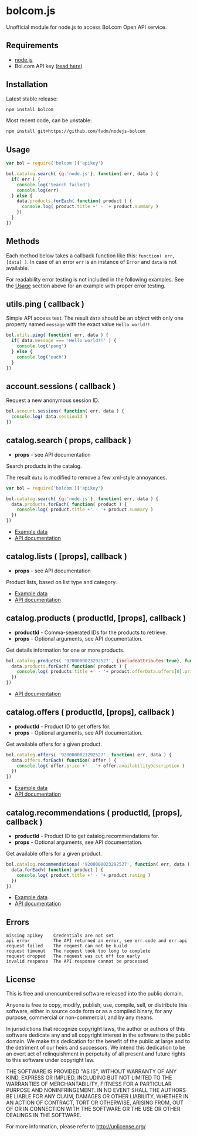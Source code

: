 bolcom.js
=========

Unofficial module for node.js to access Bol.com Open API service.


Requirements
------------

* [node.js](https://nodejs.org)
* Bol.com API key ([read here](https://developers.bol.com/documentatie/aan-de-slag/))


Installation
------------

Latest stable release:

```bash
npm install bolcom
```

Most recent code, can be unstable:

```bash
npm install git+https://github.com/fvdm/nodejs-bolcom
```


Usage
-----

```js
var bol = require('bolcom')('apikey')

bol.catalog.search( {q:'node.js'}, function( err, data ) {
  if( err ) {
    console.log('Search failed')
    console.log(err)
  } else {
    data.products.forEach( function( product ) {
      console.log( product.title +' - '+ product.summary )
    })
  }
})
```


Methods
-------

Each method below takes a callback function like this: `function( err, [data] )`.
In case of an error `err` is an instance of `Error` and `data` is not available.

For readability error testing is not included in the following examples.
See the [Usage](#Usage) section above for an example with proper error testing.


utils.ping ( callback )
----------

Simple API access test. The result `data` should be an *object* with only one
property named `message` with the exact value `Hello world!!`.

```js
bol.utils.ping( function( err, data ) {
  if( data.message === 'Hello world!!' ) {
    console.log('pong')
  } else {
    console.log('ouch')
  }
})
```


account.sessions ( callback )
----------------

Request a new anonymous session ID.

```js
bol.acocunt.sessions( function( err, data ) {
  console.log( data.sessionId )
})
```


catalog.search ( props, callback )
--------------

* **props** - see API documentation

Search products in the catalog.

The result `data` is modified to remove a few xml-style annoyances.

```js
var bol = require('bolcom')('apikey')

bol.catalog.search( {q:'node.js'}, function( err, data ) {
  data.products.forEach( function( product ) {
    console.log( product.title +' - '+ product.summary )
  })
})
```

* [Example data](https://github.com/fvdm/nodejs-bolcom/wiki/catalog.search)
* [API documentation](https://developers.bol.com/handleiding/v4/Catalog/files/GETcatalogv4search.html)


catalog.lists ( [props], callback )
-------------

* **props** - see API documentation

Product lists, based on list type and category.

* [Example data](https://github.com/fvdm/nodejs-bolcom/wiki/catalog.lists)
* [API documentation](https://developers.bol.com/handleiding/v4/Catalog/files/GETcatalogv4productlists.html)


catalog.products ( productId, [props], callback )
----------------

* **productId** - Comma-seperated IDs for the products to retrieve.
* **props** - Optional arguments, see API documentation.

Get details information for one or more products.

```js
bol.catalog.products( '9200000023292527', {includeattributes:true}, function( err, data ) {
  data.products.forEach( function( product ) {
    console.log( products.title +' - '+ product.offerData.offers[0].price )
  })
})
```

* [API documentation](https://developers.bol.com/handleiding/v4/Catalog/files/GETcatalogv4products.html)


catalog.offers ( productId, [props], callback )
--------------

* **productId** - Product ID to get offers for.
* **props** - Optional arguments, see API documentation.

Get available offers for a given product.

```js
bol.catalog.offers( '9200000023292527', function( err, data ) {
  data.offers.forEach( function( offer ) {
    console.log( offer.price +' - '+ offer.availabilityDescription )
  })
})
```

* [Example data](https://github.com/fvdm/nodejs-bolcom/wiki/catalog.offers)
* [API documentation](https://developers.bol.com/handleiding/v4/Catalog/files/GETcatalogv4offers.html)


catalog.recommendations ( productId, [props], callback )
-----------------------

* **productId** - Product ID to get catalog.recommendations for.
* **props** - Optional arguments, see API documentation.

Get available offers for a given product.

```js
bol.catalog.recommendations( '9200000023292527', function( err, data ) {
  data.forEach( function( product ) {
    console.log( product.title +' - '+ product.rating )
  })
})
```

* [Example data](https://github.com/fvdm/nodejs-bolcom/wiki/catalog.recommendations)
* [API documentation](https://developers.bol.com/handleiding/v4/Catalog/files/GETcatalogv4recommendations.html)


Errors
------

```
missing apikey    Credentials are not set
api error         The API returned an error, see err.code and err.api
request failed    The request can not be build
request timeout   The request took too long to complete
request dropped   The request was cut off too early
invalid response  The API response cannot be processed
```


License
---------

This is free and unencumbered software released into the public domain.

Anyone is free to copy, modify, publish, use, compile, sell, or
distribute this software, either in source code form or as a compiled
binary, for any purpose, commercial or non-commercial, and by any
means.

In jurisdictions that recognize copyright laws, the author or authors
of this software dedicate any and all copyright interest in the
software to the public domain. We make this dedication for the benefit
of the public at large and to the detriment of our heirs and
successors. We intend this dedication to be an overt act of
relinquishment in perpetuity of all present and future rights to this
software under copyright law.

THE SOFTWARE IS PROVIDED "AS IS", WITHOUT WARRANTY OF ANY KIND,
EXPRESS OR IMPLIED, INCLUDING BUT NOT LIMITED TO THE WARRANTIES OF
MERCHANTABILITY, FITNESS FOR A PARTICULAR PURPOSE AND NONINFRINGEMENT.
IN NO EVENT SHALL THE AUTHORS BE LIABLE FOR ANY CLAIM, DAMAGES OR
OTHER LIABILITY, WHETHER IN AN ACTION OF CONTRACT, TORT OR OTHERWISE,
ARISING FROM, OUT OF OR IN CONNECTION WITH THE SOFTWARE OR THE USE OR
OTHER DEALINGS IN THE SOFTWARE.

For more information, please refer to <http://unlicense.org/>
